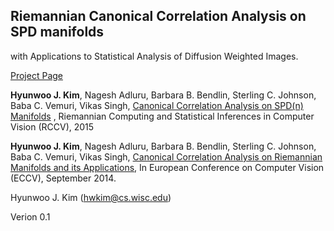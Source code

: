 ## Riemannian Canonical Correlation Analysis on SPD manifolds

with Applications to Statistical Analysis of Diffusion Weighted Images.


[Project Page](http://pages.cs.wisc.edu/~hwkim/projects/riem-cca/)

**Hyunwoo J. Kim**, Nagesh Adluru, Barbara B. Bendlin, Sterling C. Johnson, Baba C. Vemuri, Vikas Singh, [Canonical Correlation Analysis on SPD(n) Manifolds](http://www.springer.com/us/book/9783319229560?token=prtst0416p) , Riemannian Computing and Statistical Inferences in Computer Vision (RCCV), 2015 

**Hyunwoo J. Kim**, Nagesh Adluru, Barbara B. Bendlin, Sterling C. Johnson, Baba C. Vemuri, Vikas Singh, [Canonical Correlation Analysis on Riemannian Manifolds and its Applications](http://pages.cs.wisc.edu/~hwkim/projects/riem-cca/), In European Conference on Computer Vision (ECCV), September 2014.

Hyunwoo J. Kim (hwkim@cs.wisc.edu)

Verion 0.1
